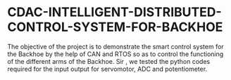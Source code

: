 # CDAC-INTELLIGENT-DISTRIBUTED-CONTROL-SYSTEM-FOR-BACKHOE
The objective of the project is to demonstrate the smart control system for the Backhoe by the help of CAN and RTOS so as to control the functioning of the different arms of the Backhoe.
Sir , we tested the python codes required for the input output for servomotor, ADC and potentiometer.

